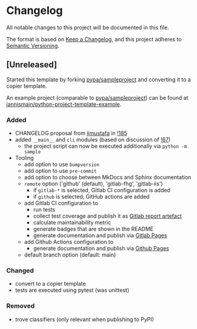 # Changelog

All notable changes to this project will be documented in this file.

The format is based on [Keep a Changelog](https://keepachangelog.com/en/1.1.0/),
and this project adheres to [Semantic Versioning](https://semver.org/spec/v2.0.0.html).

## [Unreleased]

Started this template by forking [pypa/sampleproject] and converting it to a copier template.

An example project (comparable to [pypa/sampleproject]) can be found at [jannismain/python-project-template-example].

### Added

- CHANGELOG proposal from [jimustafa](https://github.com/jimustafa) in [!185](https://github.com/pypa/sampleproject/pull/185)
- added `__main__` and `cli` modules (based on discussion of [!67](https://github.com/pypa/sampleproject/pull/67))
  - the project script can now be executed additionally via `python -m sample`
- Tooling
    - add option to use `bumpversion`
    - add option to use `pre-commit`
    - add option to choose between MkDocs and Sphinx documentation
    - `remote` option ('github' (default), 'gitlab-fhg', 'gitlab-iis')
        - if `gitlab-*` is selected, Gitlab CI configuration is added
        - if `github` is selected, GitHub actions are added
    - add Gitlab CI configuration to
        - run tests
        - collect test coverage and publish it as [Gitlab report artefact](https://docs.gitlab.com/ee/ci/yaml/artifacts_reports.html#artifactsreportscoverage_report)
        - calculate maintainability metric
        - generate badges that are shown in the README
        - generate documentation and publish via [Gitlab Pages](https://docs.gitlab.com/ee/user/project/pages/)
    - add Github Actions configuration to
        - generate documentation and publish via [Github Pages](https://pages.github.com/)
    - default branch option (default: main)

### Changed

- convert to a copier template
- tests are executed using pytest (was unittest)

### Removed

- trove classifiers (only relevant when publishing to PyPI)

<!-- [unreleased]: https://github.com/jannismain/python-project-template/compare/v0.0.2...HEAD -->
<!-- [0.0.2]: https://github.com/jannismain/python-project-template/compare/v0.0.1...v0.0.2 -->
<!-- [0.0.1]: https://github.com/jannismain/python-project-template/releases/tag/v0.0.1 -->

[pypa/sampleproject]: https://github.com/pypa/sampleproject
[jannismain/python-project-template-example]: https://github.com/jannismain/python-project-template-example
